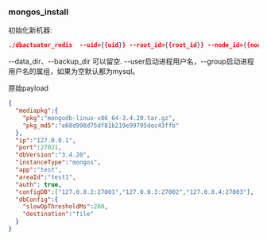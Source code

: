 ### mongos_install
初始化新机器:

```json
./dbactuator_redis  --uid={{uid}} --root_id={{root_id}} --node_id={{node_id}} --version_id={{version_id}} --atom-job-list="mongos_install" --data_dir=/path/to/data  --backup_dir=/path/to/backup --user="xxx"  --group="xxx" --payload='{{payload_base64}}'
```
--data_dir、--backup_dir 可以留空. --user启动进程用户名，--group启动进程用户名的属组，如果为空默认都为mysql。

原始payload

```json
{
  "mediapkg":{
    "pkg":"mongodb-linux-x86_64-3.4.20.tar.gz",
    "pkg_md5":"e68d998d75df81b219e99795dec43ffb"
  },
  "ip":"127.0.0.1",
  "port":27021,
  "dbVersion":"3.4.20",
  "instanceType":"mongos",
  "app":"test",
  "areaId":"test1",
  "auth": true,
  "configDB":["127.0.0.2:27001","127.0.0.3:27002","127.0.0.4:27003"],
  "dbConfig":{
    "slowOpThresholdMs":200,
    "destination":"file"
  }
}
```